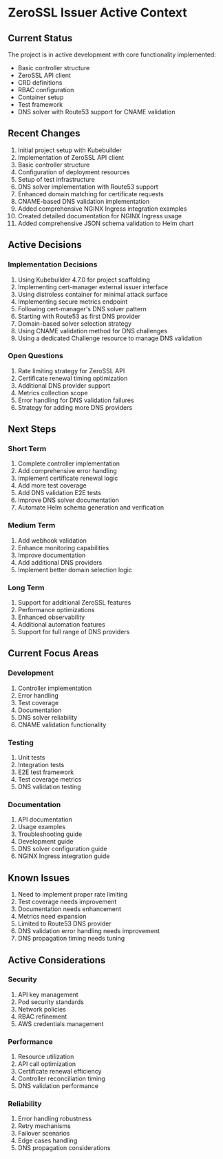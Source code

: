 # ZeroSSL Issuer Active Context

## Current Status
The project is in active development with core functionality implemented:
- Basic controller structure
- ZeroSSL API client
- CRD definitions
- RBAC configuration
- Container setup
- Test framework
- DNS solver with Route53 support for CNAME validation

## Recent Changes
1. Initial project setup with Kubebuilder
2. Implementation of ZeroSSL API client
3. Basic controller structure
4. Configuration of deployment resources
5. Setup of test infrastructure
6. DNS solver implementation with Route53 support
7. Enhanced domain matching for certificate requests
8. CNAME-based DNS validation implementation
9. Added comprehensive NGINX Ingress integration examples
10. Created detailed documentation for NGINX Ingress usage
11. Added comprehensive JSON schema validation to Helm chart

## Active Decisions

### Implementation Decisions
1. Using Kubebuilder 4.7.0 for project scaffolding
2. Implementing cert-manager external issuer interface
3. Using distroless container for minimal attack surface
4. Implementing secure metrics endpoint
5. Following cert-manager's DNS solver pattern
6. Starting with Route53 as first DNS provider
7. Domain-based solver selection strategy
8. Using CNAME validation method for DNS challenges
9. Using a dedicated Challenge resource to manage DNS validation

### Open Questions
1. Rate limiting strategy for ZeroSSL API
2. Certificate renewal timing optimization
3. Additional DNS provider support
4. Metrics collection scope
5. Error handling for DNS validation failures
6. Strategy for adding more DNS providers

## Next Steps

### Short Term
1. Complete controller implementation
2. Add comprehensive error handling
3. Implement certificate renewal logic
4. Add more test coverage
5. Add DNS validation E2E tests
6. Improve DNS solver documentation
7. Automate Helm schema generation and verification

### Medium Term
1. Add webhook validation
2. Enhance monitoring capabilities
3. Improve documentation
4. Add additional DNS providers
5. Implement better domain selection logic

### Long Term
1. Support for additional ZeroSSL features
2. Performance optimizations
3. Enhanced observability
4. Additional automation features
5. Support for full range of DNS providers

## Current Focus Areas

### Development
1. Controller implementation
2. Error handling
3. Test coverage
4. Documentation
5. DNS solver reliability
6. CNAME validation functionality

### Testing
1. Unit tests
2. Integration tests
3. E2E test framework
4. Test coverage metrics
5. DNS validation testing

### Documentation
1. API documentation
2. Usage examples
3. Troubleshooting guide
4. Development guide
5. DNS solver configuration guide
6. NGINX Ingress integration guide

## Known Issues
1. Need to implement proper rate limiting
2. Test coverage needs improvement
3. Documentation needs enhancement
4. Metrics need expansion
5. Limited to Route53 DNS provider
6. DNS validation error handling needs improvement
7. DNS propagation timing needs tuning

## Active Considerations

### Security
1. API key management
2. Pod security standards
3. Network policies
4. RBAC refinement
5. AWS credentials management

### Performance
1. Resource utilization
2. API call optimization
3. Certificate renewal efficiency
4. Controller reconciliation timing
5. DNS validation performance

### Reliability
1. Error handling robustness
2. Retry mechanisms
3. Failover scenarios
4. Edge cases handling
5. DNS propagation considerations 